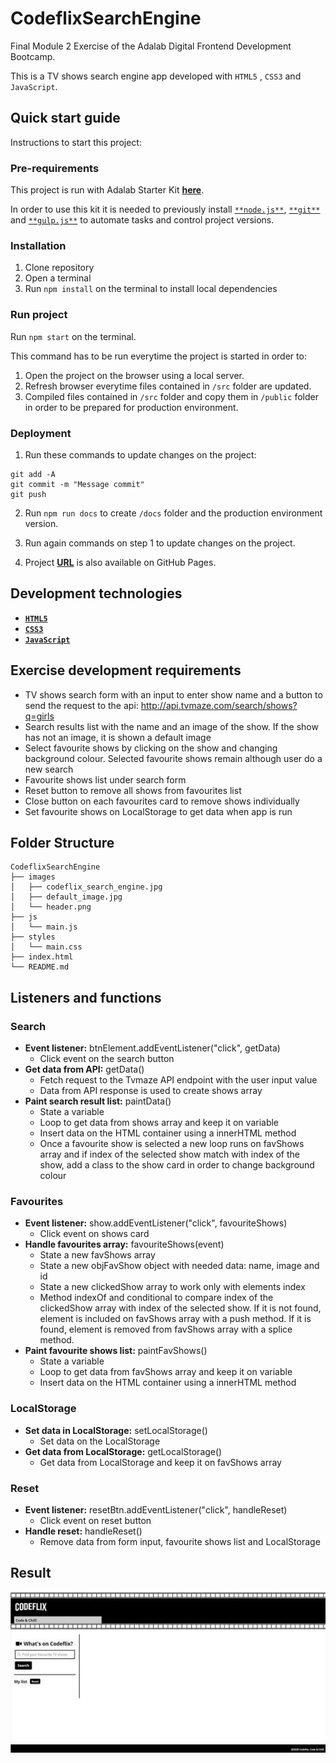 # **CodeflixSearchEngine**

Final Module 2 Exercise of the Adalab Digital Frontend Development Bootcamp.

This is a TV shows search engine app developed with `HTML5` , `CSS3` and `JavaScript`.

## **Quick start guide**

Instructions to start this project:

### **Pre-requirements**

This project is run with Adalab Starter Kit [**here**](https://github.com/Adalab/adalab-web-starter-kit).

In order to use this kit it is needed to previously install [`**node.js**`](https://nodejs.org/es/), [`**git**`](https://git-scm.com/) and [`**gulp.js**`](https://gulpjs.com/) to automate tasks and control project versions.

### **Installation**

1. Clone repository
2. Open a terminal
3. Run `npm install` on the terminal to install local dependencies

### **Run project**

Run `npm start` on the terminal.

This command has to be run everytime the project is started in order to:

1. Open the project on the browser using a local server.
2. Refresh browser everytime files contained in `/src` folder are updated.
3. Compiled files contained in `/src` folder and copy them in `/public` folder in order to be prepared for production environment.

### **Deployment**

1. Run these commands to update changes on the project:

```
git add -A
git commit -m "Message commit"
git push
```

2. Run `npm run docs` to create `/docs` folder and the production environment version.

3. Run again commands on step 1 to update changes on the project.

4. Project **[URL](https://anaguerraabaroa.github.io/CodeflixSearchEngine/)** is also available on GitHub Pages.

## **Development technologies**

- [**`HTML5`**](https://html.spec.whatwg.org/)
- [**`CSS3`**](https://www.w3.org/Style/CSS/)
- [**`JavaScript`**](https://www.ecma-international.org/ecma-262/)

## **Exercise development requirements**

- TV shows search form with an input to enter show name and a button to send the request to the api: http://api.tvmaze.com/search/shows?q=girls
- Search results list with the name and an image of the show. If the show has not an image, it is shown a default image
- Select favourite shows by clicking on the show and changing background colour. Selected favourite shows remain although user do a new search
- Favourite shows list under search form
- Reset button to remove all shows from favourites list
- Close button on each favourites card to remove shows individually
- Set favourite shows on LocalStorage to get data when app is run

## **Folder Structure**

```
CodeflixSearchEngine
├── images
│   ├── codeflix_search_engine.jpg
│   ├── default_image.jpg
│   └── header.png
├── js
│   └── main.js
├── styles
│   └── main.css
├── index.html
└── README.md
```

## **Listeners and functions**

### **Search**

- **Event listener:** btnElement.addEventListener("click", getData)
  - Click event on the search button
- **Get data from API:** getData()
  - Fetch request to the Tvmaze API endpoint with the user input value
  - Data from API response is used to create shows array
- **Paint search result list:** paintData()
  - State a variable
  - Loop to get data from shows array and keep it on variable
  - Insert data on the HTML container using a innerHTML method
  - Once a favourite show is selected a new loop runs on favShows array and if index of the selected show match with index of the show, add a class to the show card in order to change background colour

### **Favourites**

- **Event listener:** show.addEventListener("click", favouriteShows)
  - Click event on shows card
- **Handle favourites array:** favouriteShows(event)
  - State a new favShows array
  - State a new objFavShow object with needed data: name, image and id
  - State a new clickedShow array to work only with elements index
  - Method indexOf and conditional to compare index of the clickedShow array with index of the selected show. If it is not found, element is included on favShows array with a push method. If it is found, element is removed from favShows array with a splice method.
- **Paint favourite shows list:** paintFavShows()
  - State a variable
  - Loop to get data from favShows array and keep it on variable
  - Insert data on the HTML container using a innerHTML method

### **LocalStorage**

- **Set data in LocalStorage:** setLocalStorage()
  - Set data on the LocalStorage
- **Get data from LocalStorage:** getLocalStorage()
  - Get data from LocalStorage and keep it on favShows array

### **Reset**

- **Event listener:** resetBtn.addEventListener("click", handleReset)
  - Click event on reset button
- **Handle reset:** handleReset()
  - Remove data from form input, favourite shows list and LocalStorage

## **Result**

![Codeflix Search Engine](./images/codeflix_search_engine.jpg)
